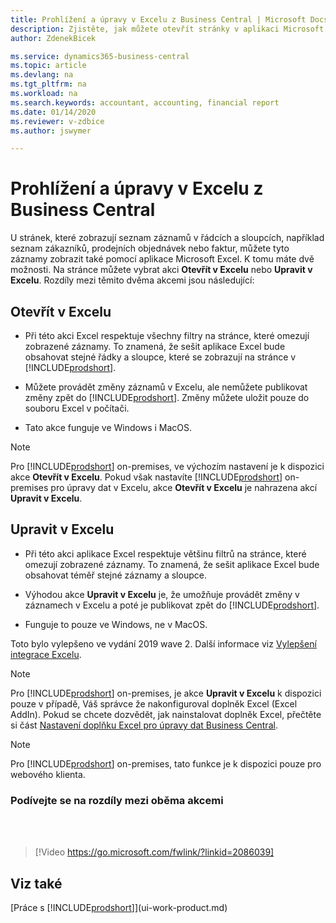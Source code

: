 ```yaml
---
title: Prohlížení a úpravy v Excelu z Business Central | Microsoft Docs
description: Zjistěte, jak můžete otevřít stránky v aplikaci Microsoft Excel z aplikace Business Central pro lepší analýzu dat.
author: ZdenekBicek

ms.service: dynamics365-business-central
ms.topic: article
ms.devlang: na
ms.tgt_pltfrm: na
ms.workload: na
ms.search.keywords: accountant, accounting, financial report
ms.date: 01/14/2020
ms.reviewer: v-zdbice
ms.author: jswymer

---
```

# Prohlížení a úpravy v Excelu z Business Central

U stránek, které zobrazují seznam záznamů v řádcích a sloupcích, například seznam zákazníků, prodejních objednávek nebo faktur, můžete tyto záznamy zobrazit také pomocí aplikace Microsoft Excel. K tomu máte dvě možnosti. Na stránce můžete vybrat akci **Otevřít v Excelu** nebo **Upravit v Excelu**. Rozdíly mezi těmito dvěma akcemi jsou následující:

## Otevřít v Excelu

- Při této akci Excel respektuje všechny filtry na stránce, které omezují zobrazené záznamy. To znamená, že sešit aplikace Excel bude obsahovat stejné řádky a sloupce, které se zobrazují na stránce v [!INCLUDE[prodshort](includes/prodshort.md)].

- Můžete provádět změny záznamů v Excelu, ale nemůžete publikovat změny zpět do [!INCLUDE[prodshort](includes/prodshort.md)]. Změny můžete uložit pouze do souboru Excel v počítači.

- Tato akce funguje ve Windows i MacOS.

> [!NOTE]
> Pro [!INCLUDE[prodshort](includes/prodshort.md)] on-premises, ve výchozím nastavení je k dispozici akce **Otevřít v Excelu**. Pokud však nastavíte [!INCLUDE[prodshort](includes/prodshort.md)] on-premises pro úpravy dat v Excelu, akce **Otevřít v Excelu** je nahrazena akcí **Upravit v Excelu**.

## Upravit v Excelu

- Při této akci aplikace Excel respektuje většinu filtrů na stránce, které omezují zobrazené záznamy. To znamená, že sešit aplikace Excel bude obsahovat téměř stejné záznamy a sloupce.

- Výhodou akce **Upravit v Excelu** je, že umožňuje provádět změny v záznamech v Excelu a poté je publikovat zpět do [!INCLUDE[prodshort](includes/prodshort.md)].

- Funguje to pouze ve Windows, ne v MacOS.

Toto bylo vylepšeno ve vydání 2019 wave 2. Další informace viz [Vylepšení integrace Excelu](/dynamics365-release-plan/2019wave2/dynamics365-business-central/enhancements-excel-integration).

> [!NOTE]
> Pro [!INCLUDE[prodshort](includes/prodshort.md)] on-premises, je akce **Upravit v Excelu** k dispozici pouze v případě, Váš správce že nakonfiguroval doplněk Excel (Excel AddIn). Pokud se chcete dozvědět, jak nainstalovat doplněk Excel, přečtěte si část [Nastavení doplňku Excel pro úpravy dat Business Central](/dynamics365/business-central/dev-itpro/administration/configuring-excel-addin).

> [!NOTE]
> Pro [!INCLUDE[prodshort](includes/prodshort.md)] on-premises, tato funkce je k dispozici pouze pro webového klienta.

### Podívejte se na rozdíly mezi oběma akcemi

<br><br>  

> [!Video https://go.microsoft.com/fwlink/?linkid=2086039]

## Viz také

[Práce s [!INCLUDE[prodshort](includes/prodshort.md)]](ui-work-product.md)  